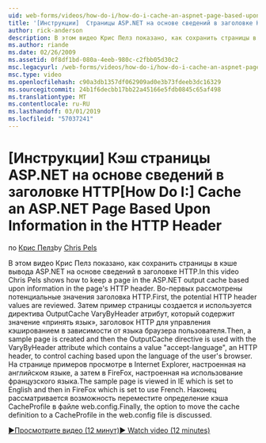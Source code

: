```yaml
---
uid: web-forms/videos/how-do-i/how-do-i-cache-an-aspnet-page-based-upon-information-in-the-http-header
title: '[Инструкции]  Страницы ASP.NET на основе сведений в заголовке HTTP кэша | Документация Майкрософт'
author: rick-anderson
description: В этом видео Крис Пелз показано, как сохранить страницы в кэше вывода ASP.NET на основе сведений в заголовке HTTP. Во-первых, потенциальные верхни HTTP...
ms.author: riande
ms.date: 02/26/2009
ms.assetid: 0f8df1bd-080a-4eeb-980c-c2fbb05d30c2
msc.legacyurl: /web-forms/videos/how-do-i/how-do-i-cache-an-aspnet-page-based-upon-information-in-the-http-header
msc.type: video
ms.openlocfilehash: c90a3db1357df062909ad0e3b73fdeeb3dc16329
ms.sourcegitcommit: 24b1f6decbb17bb22a45166e5fdb0845c65af498
ms.translationtype: MT
ms.contentlocale: ru-RU
ms.lasthandoff: 03/01/2019
ms.locfileid: "57037241"
---
```

<a name="how-do-i--cache-an-aspnet-page-based-upon-information-in-the-http-header"></a><span data-ttu-id="7c9f6-104">[Инструкции]  Кэш страницы ASP.NET на основе сведений в заголовке HTTP</span><span class="sxs-lookup"><span data-stu-id="7c9f6-104">[How Do I:]  Cache an ASP.NET Page Based Upon Information in the HTTP Header</span></span>
====================
<span data-ttu-id="7c9f6-105">по [Крис Пелз](https://twitter.com/chrispels)</span><span class="sxs-lookup"><span data-stu-id="7c9f6-105">by [Chris Pels](https://twitter.com/chrispels)</span></span>

<span data-ttu-id="7c9f6-106">В этом видео Крис Пелз показано, как сохранить страницы в кэше вывода ASP.NET на основе сведений в заголовке HTTP.</span><span class="sxs-lookup"><span data-stu-id="7c9f6-106">In this video Chris Pels shows how to keep a page in the ASP.NET output cache based upon information in the page's HTTP header.</span></span> <span data-ttu-id="7c9f6-107">Во-первых рассмотрены потенциальные значения заголовка HTTP.</span><span class="sxs-lookup"><span data-stu-id="7c9f6-107">First, the potential HTTP header values are reviewed.</span></span> <span data-ttu-id="7c9f6-108">Затем пример страницы создается и используется директива OutputCache VaryByHeader атрибут, который содержит значение «принять язык», заголовок HTTP для управления кэшированием в зависимости от языка браузера пользователя.</span><span class="sxs-lookup"><span data-stu-id="7c9f6-108">Then, a sample page is created and then the OutputCache directive is used with the VaryByHeader attribute which contains a value "accept-language", an HTTP header, to control caching based upon the language of the user's browser.</span></span> <span data-ttu-id="7c9f6-109">На странице примеров просмотре в Internet Explorer, настроенная на английском языке, а затем в FireFox, настроенная на использование французского языка.</span><span class="sxs-lookup"><span data-stu-id="7c9f6-109">The sample page is viewed in IE which is set to English and then in FireFox which is set to use French.</span></span> <span data-ttu-id="7c9f6-110">Наконец рассматривается возможность переместите определение кэша CacheProfile в файле web.config.</span><span class="sxs-lookup"><span data-stu-id="7c9f6-110">Finally, the option to move the cache definition to a CacheProfile in the web.config file is discussed.</span></span>

[<span data-ttu-id="7c9f6-111">&#9654;Просмотрите видео (12 минут)</span><span class="sxs-lookup"><span data-stu-id="7c9f6-111">&#9654; Watch video (12 minutes)</span></span>](https://channel9.msdn.com/Blogs/ASP-NET-Site-Videos/how-do-i-cache-an-aspnet-page-based-upon-information-in-the-http-header)
